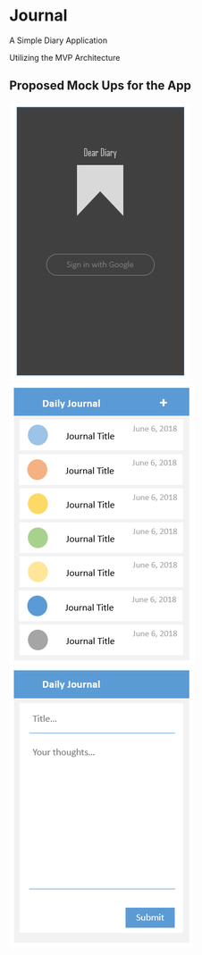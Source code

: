 # Journal

A Simple Diary Application

Utilizing the MVP Architecture

## Proposed Mock Ups for the App

![Sign In](/sign_in.PNG?raw=true "Sign In") ![Sign In](/diary_list.PNG?raw=true "Sign In")
![Sign In](/new_diary_entry.PNG?raw=true "Sign In")
